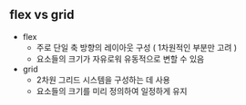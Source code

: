 ## flex vs grid
- flex
  - 주로 단일 축 방향의 레이아웃 구성 ( 1차원적인 부분만 고려 )
  - 요소들의 크기가 자유로워 유동적으로 변할 수 있음
- grid
  - 2차원 그리드 시스템을 구성하는 데 사용
  - 요소들의 크기를 미리 정의하여 일정하게 유지
